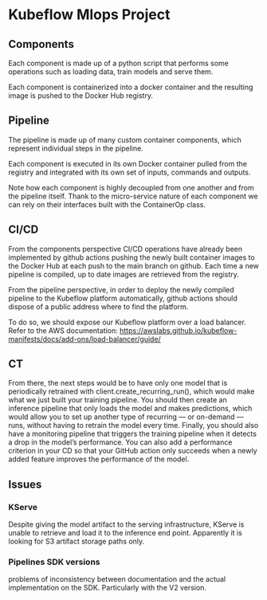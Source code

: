 # Kubeflow Mlops Project

## Components
Each component is made up of a python script that performs some operations such as loading data, train models and serve them.

Each component is containerized into a docker container and the resulting image is pushed to the Docker Hub registry.

## Pipeline 
The pipeline is made up of many custom container components, which represent individual steps in the pipeline. 

Each component is executed in its own Docker container pulled from the registry and integrated with its own set of inputs, commands and outputs.

Note how each component is highly decoupled from one another and from the pipeline itself. Thank to the micro-service nature of each component we can rely on their interfaces built with the ContainerOp class.

## CI/CD
From the components perspective CI/CD operations have already been implemented by github actions pushing the newly built container images to the Docker Hub at each push to the main branch on github. 
Each time a new pipeline is compiled, up to date images are retrieved from the registry.

From the pipeline perspective, in order to deploy the newly compiled pipeline to the Kubeflow platform automatically, github actions should dispose of a public address where to find the platform. 

To do so, we should expose our Kubeflow platform over a load balancer.
Refer to the AWS documentation: https://awslabs.github.io/kubeflow-manifests/docs/add-ons/load-balancer/guide/ 

## CT
From there, the next steps would be to have only one model that is periodically retrained with client.create_recurring_run(), which would make what we just built your training pipeline.
You should then create an inference pipeline that only loads the model and makes predictions, which would allow you to set up another type of recurring — or on-demand — runs, without having to retrain the model every time. Finally, you should also have a monitoring pipeline that triggers the training pipeline when it detects a drop in the model’s performance.
You can also add a performance criterion in your CD so that your GitHub action only succeeds when a newly added feature improves the performance of the model.

## Issues 

### KServe
Despite giving the model artifact to the serving infrastructure, KServe is unable to retrieve and load it to the inference end point. Apparently it is looking for S3 artifact storage paths only.

### Pipelines SDK versions 
problems of inconsistency between documentation and the actual implementation on the SDK. Particularly with the V2 version.